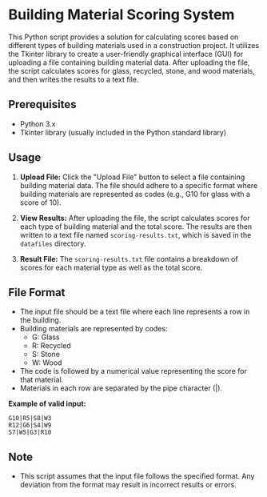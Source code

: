 # Building Material Scoring System

This Python script provides a solution for calculating scores based on different types of building materials used in a construction project. It utilizes the Tkinter library to create a user-friendly graphical interface (GUI) for uploading a file containing building material data. After uploading the file, the script calculates scores for glass, recycled, stone, and wood materials, and then writes the results to a text file.

## Prerequisites

- Python 3.x
- Tkinter library (usually included in the Python standard library)

## Usage

1. **Upload File:** Click the "Upload File" button to select a file containing building material data. The file should adhere to a specific format where building materials are represented as codes (e.g., G10 for glass with a score of 10).

2. **View Results:** After uploading the file, the script calculates scores for each type of building material and the total score. The results are then written to a text file named `scoring-results.txt`, which is saved in the `datafiles` directory.

3. **Result File:** The `scoring-results.txt` file contains a breakdown of scores for each material type as well as the total score.

## File Format

- The input file should be a text file where each line represents a row in the building.
- Building materials are represented by codes:
  - G: Glass
  - R: Recycled
  - S: Stone
  - W: Wood
- The code is followed by a numerical value representing the score for that material.
- Materials in each row are separated by the pipe character (|).

**Example of valid input:**
```
G10|R5|S8|W3
R12|G6|S4|W9
S7|W5|G3|R10
```

## Note

- This script assumes that the input file follows the specified format. Any deviation from the format may result in incorrect results or errors.
